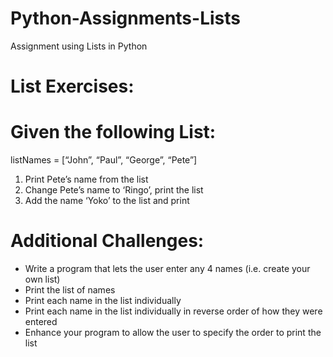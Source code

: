 # Python-Assignments-Lists
Assignment using Lists in Python

# List Exercises:
# Given the following List:

listNames = [“John”, “Paul”, “George”, “Pete”]

1. Print Pete’s name from the list
2. Change Pete’s name to ‘Ringo’, print the list
3. Add the name ‘Yoko’ to the list and print

# Additional Challenges:
* Write a program that lets the user enter any 4 names (i.e. create your own list)
* Print the list of names
* Print each name in the list individually
* Print each name in the list individually in reverse order of how they were entered
* Enhance your program to allow the user to specify the order to print the list

